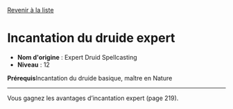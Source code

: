 [Revenir à la liste](list.md)

# Incantation du druide expert

 * **Nom d'origine** : Expert Druid Spellcasting
 * **Niveau** : 12


<p><strong>Prérequis</strong>Incantation du druide basique, maître en Nature</p>
<hr>
<p>Vous gagnez les avantages d’incantation expert (page 219).</p>